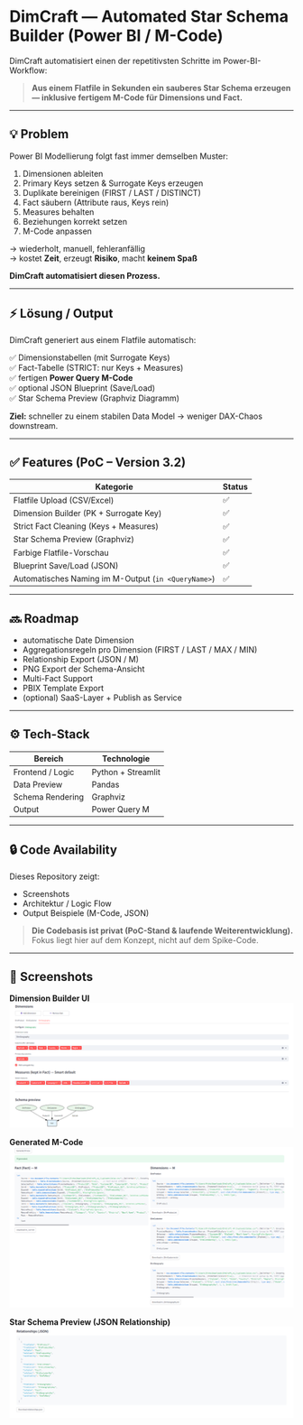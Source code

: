 # DimCraft — Automated Star Schema Builder (Power BI / M-Code)

DimCraft automatisiert einen der repetitivsten Schritte im Power-BI-Workflow:

> **Aus einem Flatfile in Sekunden ein sauberes Star Schema erzeugen — inklusive fertigem M-Code für Dimensions und Fact.**

---

## 💡 Problem

Power BI Modellierung folgt fast immer demselben Muster:

1. Dimensionen ableiten  
2. Primary Keys setzen & Surrogate Keys erzeugen  
3. Duplikate bereinigen (FIRST / LAST / DISTINCT)  
4. Fact säubern (Attribute raus, Keys rein)  
5. Measures behalten  
6. Beziehungen korrekt setzen  
7. M-Code anpassen

→ wiederholt, manuell, fehleranfällig  
→ kostet **Zeit**, erzeugt **Risiko**, macht **keinem Spaß**

**DimCraft automatisiert diesen Prozess.**

---

## ⚡ Lösung / Output

DimCraft generiert aus einem Flatfile automatisch:

✅ Dimensionstabellen (mit Surrogate Keys)  
✅ Fact-Tabelle (STRICT: nur Keys + Measures)  
✅ fertigen **Power Query M-Code**  
✅ optional JSON Blueprint (Save/Load)  
✅ Star Schema Preview (Graphviz Diagramm)

**Ziel:** schneller zu einem stabilen Data Model → weniger DAX-Chaos downstream.

---

## ✅ Features (PoC – Version 3.2)

| Kategorie | Status |
|----------|--------|
| Flatfile Upload (CSV/Excel) | ✅ |
| Dimension Builder (PK + Surrogate Key) | ✅ |
| Strict Fact Cleaning (Keys + Measures) | ✅ |
| Star Schema Preview (Graphviz) | ✅ |
| Farbige Flatfile-Vorschau | ✅ |
| Blueprint Save/Load (JSON) | ✅ |
| Automatisches Naming im M-Output (`in <QueryName>`) | ✅ |

---

## 🔜 Roadmap

- automatische Date Dimension
- Aggregationsregeln pro Dimension (FIRST / LAST / MAX / MIN)
- Relationship Export (JSON / M)
- PNG Export der Schema-Ansicht
- Multi-Fact Support
- PBIX Template Export  
- (optional) SaaS-Layer + Publish as Service

---

## ⚙️ Tech-Stack

| Bereich | Technologie |
|--------|-------------|
| Frontend / Logic | Python + Streamlit |
| Data Preview | Pandas |
| Schema Rendering | Graphviz |
| Output | Power Query M |

---

## 🔒 Code Availability

Dieses Repository zeigt:

- Screenshots
- Architektur / Logic Flow
- Output Beispiele (M-Code, JSON)

> **Die Codebasis ist privat (PoC-Stand & laufende Weiterentwicklung).**  
> Fokus liegt hier auf dem Konzept, nicht auf dem Spike-Code.

---
## 📸 Screenshots

**Dimension Builder UI**
![Dimension Builder](screenshots/ui_dimension_builder.png)

**Generated M-Code**
![Generated M Code](screenshots/mcode_output.png)

**Star Schema Preview (JSON Relationship)**
![Schema Preview](screenshots/json_schema_output.png)

